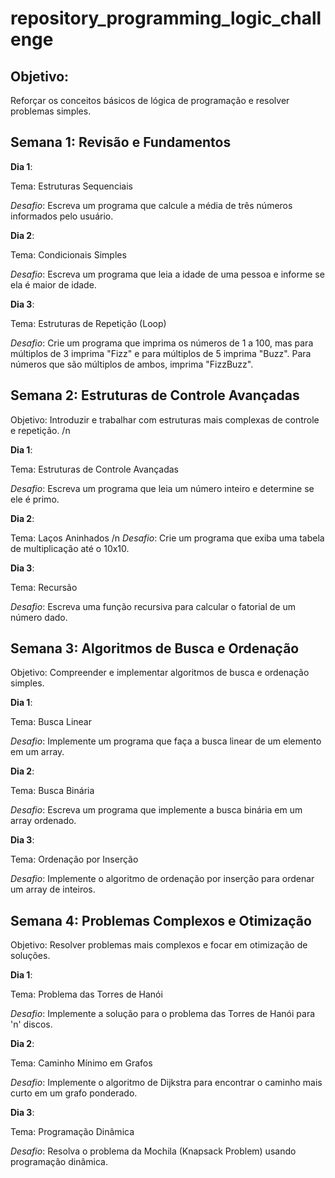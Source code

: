 # repository_programming_logic_challenge

## Objetivo: 
Reforçar os conceitos básicos de lógica de programação e resolver problemas simples.

## Semana 1: Revisão e Fundamentos

**Dia 1**:

Tema: Estruturas Sequenciais

*Desafio*: Escreva um programa que calcule a média de três números informados pelo usuário.


**Dia 2**:

Tema: Condicionais Simples

*Desafio*: Escreva um programa que leia a idade de uma pessoa e informe se ela é maior de idade.


**Dia 3**:

Tema: Estruturas de Repetição (Loop)

*Desafio*: Crie um programa que imprima os números de 1 a 100, mas para múltiplos de 3 imprima "Fizz" e para múltiplos de 5 imprima "Buzz". Para números que são múltiplos de ambos, imprima "FizzBuzz".

## Semana 2: Estruturas de Controle Avançadas
Objetivo: Introduzir e trabalhar com estruturas mais complexas de controle e repetição. /n

**Dia 1**:

Tema: Estruturas de Controle Avançadas

*Desafio*: Escreva um programa que leia um número inteiro e determine se ele é primo.


**Dia 2**:

Tema: Laços Aninhados /n
*Desafio*: Crie um programa que exiba uma tabela de multiplicação até o 10x10.


**Dia 3**:

Tema: Recursão

*Desafio*: Escreva uma função recursiva para calcular o fatorial de um número dado.

## Semana 3: Algoritmos de Busca e Ordenação
Objetivo: Compreender e implementar algoritmos de busca e ordenação simples.

**Dia 1**:

Tema: Busca Linear

*Desafio*: Implemente um programa que faça a busca linear de um elemento em um array.


**Dia 2**:

Tema: Busca Binária

*Desafio*: Escreva um programa que implemente a busca binária em um array ordenado.


**Dia 3**:

Tema: Ordenação por Inserção

*Desafio*: Implemente o algoritmo de ordenação por inserção para ordenar um array de inteiros.


## Semana 4: Problemas Complexos e Otimização
Objetivo: Resolver problemas mais complexos e focar em otimização de soluções.

**Dia 1**:

Tema: Problema das Torres de Hanói

*Desafio*: Implemente a solução para o problema das Torres de Hanói para 'n' discos.

**Dia 2**:

Tema: Caminho Mínimo em Grafos

*Desafio*: Implemente o algoritmo de Dijkstra para encontrar o caminho mais curto em um grafo ponderado.

**Dia 3**:

Tema: Programação Dinâmica

*Desafio*: Resolva o problema da Mochila (Knapsack Problem) usando programação dinâmica.